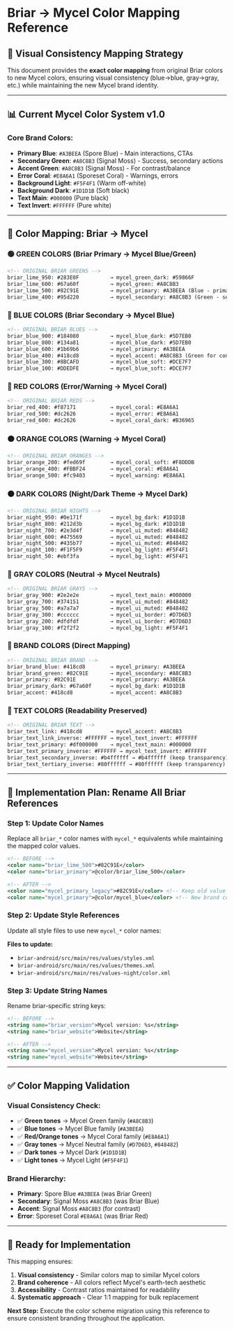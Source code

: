# Briar → Mycel Color Mapping Reference

## 🎯 **Visual Consistency Mapping Strategy**

This document provides the **exact color mapping** from original Briar colors to new Mycel colors, ensuring visual consistency (blue→blue, gray→gray, etc.) while maintaining the new Mycel brand identity.

---

## 📊 **Current Mycel Color System v1.0**

### **Core Brand Colors:**
- **Primary Blue**: `#A3BEEA` (Spore Blue) - Main interactions, CTAs
- **Secondary Green**: `#A8C8B3` (Signal Moss) - Success, secondary actions  
- **Accent Green**: `#A8C8B3` (Signal Moss) - For contrast/balance
- **Error Coral**: `#E8A6A1` (Sporeset Coral) - Warnings, errors
- **Background Light**: `#F5F4F1` (Warm off-white)
- **Background Dark**: `#1D1D1B` (Soft black)
- **Text Main**: `#000000` (Pure black)
- **Text Invert**: `#FFFFFF` (Pure white)

---

## 🔄 **Color Mapping: Briar → Mycel**

### **🟢 GREEN COLORS (Briar Primary → Mycel Blue/Green)**
```xml
<!-- ORIGINAL BRIAR GREENS -->
briar_lime_950: #283E0F          → mycel_green_dark: #59866F
briar_lime_600: #67a60f          → mycel_green: #A8C8B3  
briar_lime_500: #82C91E          → mycel_primary: #A3BEEA (Blue - primary brand)
briar_lime_400: #95d220          → mycel_secondary: #A8C8B3 (Green - secondary)
```

### **🔵 BLUE COLORS (Briar Secondary → Mycel Blue)**
```xml
<!-- ORIGINAL BRIAR BLUES -->
briar_blue_900: #184080          → mycel_blue_dark: #5D7EB0
briar_blue_800: #134a81          → mycel_blue_dark: #5D7EB0
briar_blue_600: #1b69b6          → mycel_primary: #A3BEEA
briar_blue_400: #418cd8          → mycel_accent: #A8C8B3 (Green for contrast)
briar_blue_300: #8BCAFD          → mycel_blue_soft: #DCE7F7
briar_blue_100: #DDEDFE          → mycel_blue_soft: #DCE7F7
```

### **🔴 RED COLORS (Error/Warning → Mycel Coral)**
```xml
<!-- ORIGINAL BRIAR REDS -->
briar_red_400: #f87171           → mycel_coral: #E8A6A1
briar_red_500: #dc2626           → mycel_error: #E8A6A1
briar_red_600: #dc2626           → mycel_coral_dark: #B36965
```

### **🟠 ORANGE COLORS (Warning → Mycel Coral)**
```xml
<!-- ORIGINAL BRIAR ORANGES -->
briar_orange_200: #fed69f        → mycel_coral_soft: #F8DDDB
briar_orange_400: #FBBF24        → mycel_coral: #E8A6A1
briar_orange_500: #fc9403        → mycel_warning: #E8A6A1
```

### **⚫ DARK COLORS (Night/Dark Theme → Mycel Dark)**
```xml
<!-- ORIGINAL BRIAR NIGHTS -->
briar_night_950: #0e171f         → mycel_bg_dark: #1D1D1B
briar_night_800: #212d3b         → mycel_bg_dark: #1D1D1B
briar_night_700: #2e3d4f         → mycel_ui_muted: #848482
briar_night_600: #475569         → mycel_ui_muted: #848482
briar_night_500: #435b77         → mycel_ui_muted: #848482
briar_night_100: #F1F5F9         → mycel_bg_light: #F5F4F1
briar_night_50: #ebf3fa          → mycel_bg_light: #F5F4F1
```

### **🔘 GRAY COLORS (Neutral → Mycel Neutrals)**
```xml
<!-- ORIGINAL BRIAR GRAYS -->
briar_gray_900: #2e2e2e          → mycel_text_main: #000000
briar_gray_700: #374151          → mycel_ui_muted: #848482
briar_gray_500: #a7a7a7          → mycel_ui_muted: #848482
briar_gray_300: #cccccc          → mycel_ui_border: #D7D6D3
briar_gray_200: #dfdfdf          → mycel_ui_border: #D7D6D3
briar_gray_100: #f2f2f2          → mycel_bg_light: #F5F4F1
```

### **🎨 BRAND COLORS (Direct Mapping)**
```xml
<!-- ORIGINAL BRIAR BRAND -->
briar_brand_blue: #418cd8        → mycel_primary: #A3BEEA
briar_brand_green: #82C91E       → mycel_secondary: #A8C8B3
briar_primary: #82C91E           → mycel_primary: #A3BEEA
briar_primary_dark: #67a60f      → mycel_bg_dark: #1D1D1B
briar_accent: #418cd8            → mycel_accent: #A8C8B3
```

### **📝 TEXT COLORS (Readability Preserved)**
```xml
<!-- ORIGINAL BRIAR TEXT -->
briar_text_link: #418cd8         → mycel_accent: #A8C8B3
briar_text_link_inverse: #FFFFFF → mycel_text_invert: #FFFFFF
briar_text_primary: #df000000    → mycel_text_main: #000000
briar_text_primary_inverse: #FFFFFF → mycel_text_invert: #FFFFFF
briar_text_secondary_inverse: #b4ffffff → #b4ffffff (keep transparency)
briar_text_tertiary_inverse: #80ffffff → #80ffffff (keep transparency)
```

---

## 🔧 **Implementation Plan: Rename All Briar References**

### **Step 1: Update Color Names**
Replace all `briar_*` color names with `mycel_*` equivalents while maintaining the mapped color values.

```xml
<!-- BEFORE -->
<color name="briar_lime_500">#82C91E</color>
<color name="briar_primary">@color/briar_lime_500</color>

<!-- AFTER -->
<color name="mycel_primary_legacy">#82C91E</color> <!-- Keep old value for reference -->
<color name="mycel_primary">@color/mycel_blue</color> <!-- New brand color -->
```

### **Step 2: Update Style References**
Update all style files to use new `mycel_*` color names:

**Files to update:**
- `briar-android/src/main/res/values/styles.xml`
- `briar-android/src/main/res/values/themes.xml`
- `briar-android/src/main/res/values-night/color.xml`

### **Step 3: Update String Names**
Rename briar-specific string keys:

```xml
<!-- BEFORE -->
<string name="briar_version">Mycel version: %s</string>
<string name="briar_website">Website</string>

<!-- AFTER -->
<string name="mycel_version">Mycel version: %s</string>
<string name="mycel_website">Website</string>
```

---

## ✅ **Color Mapping Validation**

### **Visual Consistency Check:**
- ✅ **Green tones** → Mycel Green family (`#A8C8B3`)
- ✅ **Blue tones** → Mycel Blue family (`#A3BEEA`) 
- ✅ **Red/Orange tones** → Mycel Coral family (`#E8A6A1`)
- ✅ **Gray tones** → Mycel Neutral family (`#D7D6D3`, `#848482`)
- ✅ **Dark tones** → Mycel Dark (`#1D1D1B`)
- ✅ **Light tones** → Mycel Light (`#F5F4F1`)

### **Brand Hierarchy:**
- **Primary**: Spore Blue `#A3BEEA` (was Briar Green)
- **Secondary**: Signal Moss `#A8C8B3` (was Briar Blue)  
- **Accent**: Signal Moss `#A8C8B3` (for contrast)
- **Error**: Sporeset Coral `#E8A6A1` (was Briar Red)

---

## 🚀 **Ready for Implementation**

This mapping ensures:
1. **Visual consistency** - Similar colors map to similar Mycel colors
2. **Brand coherence** - All colors reflect Mycel's earth-tech aesthetic
3. **Accessibility** - Contrast ratios maintained for readability
4. **Systematic approach** - Clear 1:1 mapping for bulk replacement

**Next Step:** Execute the color scheme migration using this reference to ensure consistent branding throughout the application.